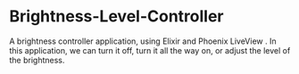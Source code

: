 # Brightness-Level-Controller

A brightness controller application, using Elixir and Phoenix LiveView . In this application, we can turn it off, turn it all the way on, or adjust the level of the brightness.
